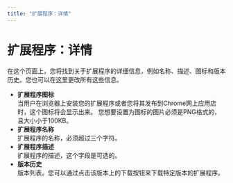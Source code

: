 ```yaml
---
title: "扩展程序：详情"
---
```


# 扩展程序：详情

在这个页面上，您将找到关于扩展程序的详细信息，例如名称、描述、图标和版本历史。您也可以在这里更改所有这些信息。
- **扩展程序图标**<br/>
  当用户在浏览器上安装您的扩展程序或者您将其发布到Chrome网上应用店时，这个图标将会显示出来。
  您想要设置为图标的图片必须是PNG格式的，且大小小于100KB。
- **扩展程序名称**<br/>
  扩展程序的名称，必须超过三个字符。
- **扩展程序描述**<br/>
  扩展程序的描述，这个字段是可选的。
- **版本历史**<br/>
  版本列表。您可以通过点击该版本上的下载按钮来下载特定版本的扩展程序。